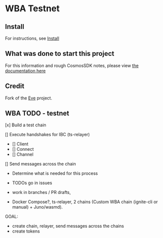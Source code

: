# WBA Testnet

## Install

For instructions, see [Install](docs/INSTALL.md)

## What was done to start this project

For this information and rough CosmosSDK notes, please view [the documentation here](docs/README.md)

## Credit

Fork of the [Eve](https://github.com/notional-labs/eve) project.

## WBA TODO - testnet
[x] Build a test chain

[] Execute handshakes for IBC (ts-relayer)
- [] Client
- [] Connect
- [] Channel

[] Send messages across the chain

- Determine what is needed for this process

<!-- - wba testnet, wba-mtw-testnet mono repo [including docs] -->
- TODOs go in issues
- work in branches / PR drafts, 

- Docker Compose?, ts-relayer, 2 chains (Custom WBA chain (ignite-cli or manual) + Juno/wasmd).



GOAL:
- create chain, relayer, send messages across the chains
- create tokens